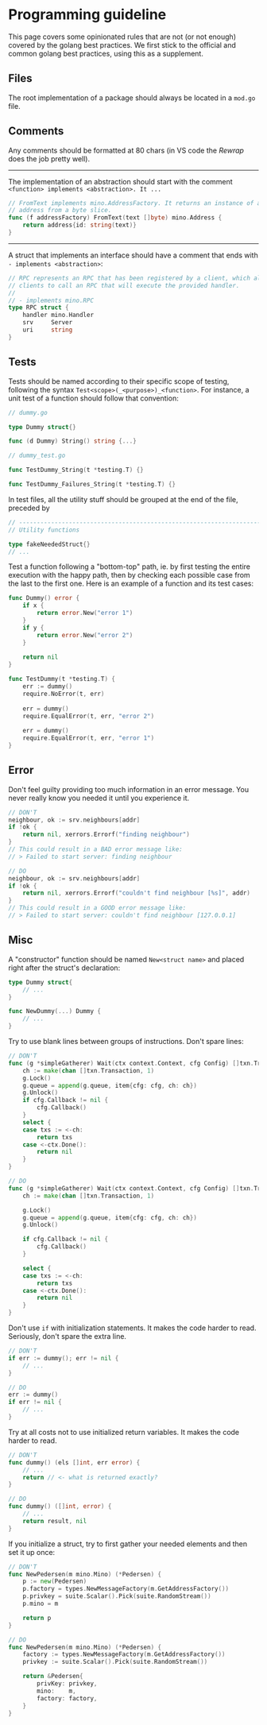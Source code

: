# Programming guideline

This page covers some opinionated rules that are not (or not enough) covered by
the golang best practices. We first stick to the official and common golang 
best practices, using this as a supplement.

## Files

The root implementation of a package should always be located in a `mod.go`
file.

## Comments

Any comments should be formatted at 80 chars (in VS code the *Rewrap* does the
job pretty well).

---

The implementation of an abstraction should start with the comment `<function> implements <abstraction>. It ...`

```go
// FromText implements mino.AddressFactory. It returns an instance of an
// address from a byte slice.
func (f addressFactory) FromText(text []byte) mino.Address {
    return address{id: string(text)}
}
```

---

A struct that implements an interface should have a comment that ends with `- implements <abstraction>`:

```go
// RPC represents an RPC that has been registered by a client, which allows
// clients to call an RPC that will execute the provided handler.
//
// - implements mino.RPC
type RPC struct {
	handler mino.Handler
	srv     Server
	uri     string
}
```

## Tests

Tests should be named according to their specific scope of testing, following 
the syntax `Test<scope>(_<purpose>)_<function>`. For instance, a unit test of a function 
should follow that convention:

```go
// dummy.go

type Dummy struct{}

func (d Dummy) String() string {...}
```

```go
// dummy_test.go

func TestDummy_String(t *testing.T) {}

func TestDummy_Failures_String(t *testing.T) {}
```

In test files, all the utility stuff should be grouped at the end of the file,
preceded by

```go
// -----------------------------------------------------------------------------
// Utility functions

type fakeNeededStruct{}
// ...
```

Test a function following a "bottom-top" path, ie. by first testing the entire
execution with the happy path, then by checking each possible case from the last
to the first one. Here is an example of a function and its test cases:

```go
func Dummy() error {
	if x {
		return error.New("error 1")
	}
	if y {
		return error.New("error 2")
	}
	
	return nil
}

func TestDummy(t *testing.T) {
	err := dummy()
	require.NoError(t, err)
	
	err = dummy()
	require.EqualError(t, err, "error 2")
	
	err = dummy()
	require.EqualError(t, err, "error 1")
}
```

## Error

Don't feel guilty providing too much information in an error message. You never
really know you needed it until you experience it.

```go
// DON'T
neighbour, ok := srv.neighbours[addr]
if !ok {
	return nil, xerrors.Errorf("finding neighbour")
}
// This could result in a BAD error message like:
// > Failed to start server: finding neighbour

// DO
neighbour, ok := srv.neighbours[addr]
if !ok {
	return nil, xerrors.Errorf("couldn't find neighbour [%s]", addr)
}
// This could result in a GOOD error message like:
// > Failed to start server: couldn't find neighbour [127.0.0.1]
```

## Misc

A "constructor" function should be named `New<struct name>` and placed right after the struct's declaration:

```go
type Dummy struct{
	// ...
}

func NewDummy(...) Dummy {
	// ...
}
```

Try to use blank lines between groups of instructions. Don't spare lines:

```go
// DON'T
func (g *simpleGatherer) Wait(ctx context.Context, cfg Config) []txn.Transaction {
	ch := make(chan []txn.Transaction, 1)
	g.Lock()
	g.queue = append(g.queue, item{cfg: cfg, ch: ch})
	g.Unlock()
	if cfg.Callback != nil {
		cfg.Callback()
	}
	select {
	case txs := <-ch:
		return txs
	case <-ctx.Done():
		return nil
	}
}

// DO
func (g *simpleGatherer) Wait(ctx context.Context, cfg Config) []txn.Transaction {
	ch := make(chan []txn.Transaction, 1)

	g.Lock()
	g.queue = append(g.queue, item{cfg: cfg, ch: ch})
	g.Unlock()

	if cfg.Callback != nil {
		cfg.Callback()
	}

	select {
	case txs := <-ch:
		return txs
	case <-ctx.Done():
		return nil
	}
}
```

Don't use `if` with initialization statements. It makes the code harder to read.
Seriously, don't spare the extra line.

```go
// DON'T
if err := dummy(); err != nil {
	// ...
}

// DO
err := dummy()
if err != nil {
	// ...
}
```

Try at all costs not to use initialized return variables. It makes the code harder to read.

```go
// DON'T
func dummy() (els []int, err error) {
	// ...
	return // <- what is returned exactly?
}

// DO
func dummy() ([]int, error) {
	// ...
	return result, nil
}
```

If you initialize a struct, try to first gather your needed elements and then set it up once:

```go
// DON'T
func NewPedersen(m mino.Mino) (*Pedersen) {
	p := new(Pedersen)
	p.factory = types.NewMessageFactory(m.GetAddressFactory())
	p.privkey = suite.Scalar().Pick(suite.RandomStream())
	p.mino = m

	return p
}

// DO
func NewPedersen(m mino.Mino) (*Pedersen) {
	factory := types.NewMessageFactory(m.GetAddressFactory())
	privkey := suite.Scalar().Pick(suite.RandomStream())

	return &Pedersen{
		privKey: privkey,
		mino:    m,
		factory: factory,
	}
}
```
